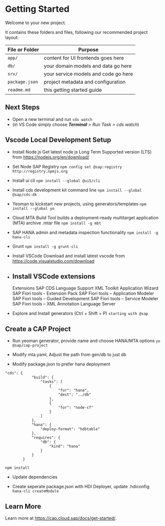 # Getting Started

Welcome to your new project.

It contains these folders and files, following our recommended project layout:

File or Folder | Purpose
---------|----------
`app/` | content for UI frontends goes here
`db/` | your domain models and data go here
`srv/` | your service models and code go here
`package.json` | project metadata and configuration
`readme.md` | this getting started guide


## Next Steps

- Open a new terminal and run `cds watch` 
- (in VS Code simply choose _**Terminal** > Run Task > cds watch_)

## Vscode Local Development Setup

- Install Node.js
Get latest node js Long Term Supported version (LTS) from https://nodejs.org/en/download/
- Set Node SAP Registry
`npm config set @sap:registry http://registry.npmjs.org`

- Install ui cli
`npm install --global @ui5/cli`

- Install cds development kit command line
`npm install --global @sap/cds-dk`

- Yeoman to kickstart new projects, using generators/templates
`npm install --global yo`

- Cloud MTA Build Tool builds a deployment-ready multitarget application (MTA) archive .mtar file
`npm install -g mbt`

- SAP HANA admin and metadata inspection functionality
`npm install -g hana-cli`

- Grunt
`npm install -g grunt-cli`

- Install VSCode
Download and install latest vscode from https://code.visualstudio.com/download

- Install VSCode extensions
    -------------------------
    Extensions
	SAP CDS Language Support
	XML Toolkit
	Application Wizard
	SAP Fiori tools - Extension Pack
	SAP Fiori tools – Application Modeler
	SAP Fiori tools – Guided Development
	SAP Fiori tools – Service Modeler
	SAP Fiori tools – XML Annotation Language Server
    
- Explore and Install generators (Ctrl + Shift + P)
	`starting with @sap`

## Create a CAP Project
- Run yeoman generator, provide name and choose HANA/MTA options
`yo @sap/cap-project`

- Modify mta.yaml, Adjust the path from gen/db to just db

- Modify package.json  to prefer hana deployment

```
"cds": {
			"build": {
				"tasks": [
					{
						"for": "hana",
						"dest": "../db"
					},
					{
						"for": "node-cf"
					}
				]
			},
			"hana": {
				"deploy-format": "hdbtable"
			},
			"requires": {
				"db": {
					"kind": "hana"
				}
			}
		}
```

`npm install`
- Update dependencies

- Create seperate package.json with HDI Deployer, update .hdiconfig
	`hana-cli createModule`


## Learn More

Learn more at https://cap.cloud.sap/docs/get-started/.

